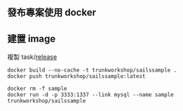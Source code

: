 發布專案使用 docker
-------------------

建置 image
----------

複製 task/[release](../task/release)

```
docker build --no-cache -t trunkworkshop/sailssample .
docker push trunkworkshop/sailssample:latest

docker rm -f sample
docker run -d -p 3333:1337 --link mysql --name sample trunkworkshop/sailssample
```
